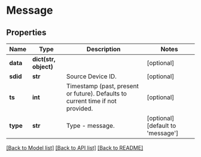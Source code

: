 # Message

## Properties
Name | Type | Description | Notes
------------ | ------------- | ------------- | -------------
**data** | **dict(str, object)** |  | [optional] 
**sdid** | **str** | Source Device ID. | [optional] 
**ts** | **int** | Timestamp (past, present or future). Defaults to current time if not provided. | [optional] 
**type** | **str** | Type - message. | [optional] [default to 'message']

[[Back to Model list]](../README.md#documentation-for-models) [[Back to API list]](../README.md#documentation-for-api-endpoints) [[Back to README]](../README.md)


